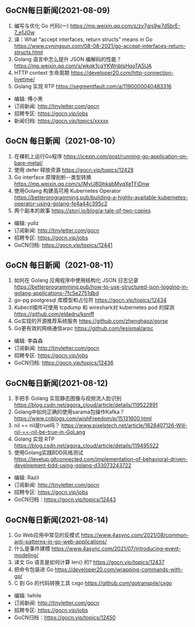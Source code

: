 ## GoCN每日新闻(2021-08-09)

1. 编写与优化 Go 代码(一) https://mp.weixin.qq.com/s/zv7gjs9w7d5brE-7_e1JOw
2. 译｜What “accept interfaces, return structs” means in Go https://www.cyningsun.com/08-08-2021/go-accept-interfaces-return-structs.html
3. Golang 语言中怎么提升 JSON 编解码的性能？ https://mp.weixin.qq.com/s/wkqk1cgYKWnbIsHqoTA5UA
4. HTTP context 生命周期 https://developer20.com/http-connection-livetime/
5. Golang 实现 RTP https://segmentfault.com/a/1190000040483316

- 编辑: 傅小黑
- 订阅新闻: http://tinyletter.com/gocn
- 招聘专区: https://gocn.vip/jobs
- 新闻归档: https://gocn.vip/topics/xxxxx


## GoCN 每日新闻（2021-08-10）

1. 在裸机上运行Go程序 https://icexin.com/post/running-go-application-on-bare-metal/
2. 使用 defer 释放资源 https://gocn.vip/topics/12428
3. Go interface 原理剖析--类型转换 https://mp.weixin.qq.com/s/lMvU80jhkabMvqXeTFiDnw
4. 使用Golang 构建高可用 Kubernetes Operator https://betterprogramming.pub/building-a-highly-available-kubernetes-operator-using-golang-fe4a44c395c2
5. 两个副本的故事 https://storj.io/blog/a-tale-of-two-copies

- 编辑: yuliz
- 订阅新闻: http://tinyletter.com/gocn
- 招聘专区: https://gocn.vip/jobs
- GoCN归档: https://gocn.vip/topics/12441

## GoCN 每日新闻（2021-08-11）

1. 如何在 Golang 应用程序中使用结构化 JSON 日志记录 https://betterprogramming.pub/how-to-use-structured-json-logging-in-golang-applications-7fc5e2751dbd
2. go-pg postgresql 库模型和占位符 https://gocn.vip/topics/12434
3. Kubectl插件可使用 tcpdump 和 wireshark对 kubernetes pod 的探测 https://github.com/eldadru/ksniff
4. Go实现的开源推荐系统服务 https://github.com/zhenghaoz/gorse
5. Go更有效的网络通信arpc https://github.com/lesismal/arpc

- 编辑: 李森森
- 订阅新闻: http://tinyletter.com/gocn
- 招聘专区: https://gocn.vip/jobs
- GoCN归档: https://gocn.vip/topics/12436


## GoCN每日新闻(2021-08-12)

1. 手把手 Golang 实现静态图像与视频流人脸识别 https://blog.csdn.net/agora_cloud/article/details/119522891
2. Golang中如何正确的使用sarama包操作Kafka？ https://www.cnblogs.com/wishFreedom/p/15131600.html
3. nil == nil是true吗？ https://www.pixelstech.net/article/1628407126-Will-nil-==-nil-be-true-in-GoLang
4. Golang 实现 RTP https://blog.csdn.net/agora_cloud/article/details/119495522
5. 使用Golang实践BDD风格测试 https://levelup.gitconnected.com/implementation-of-behavioral-driven-development-bdd-using-golang-d33073243722

- 编辑: Razil
- 订阅新闻: http://tinyletter.com/gocn
- 招聘专区: https://gocn.vip/jobs 
- GoCN归档：https://gocn.vip/topics/12443    

## GoCN每日新闻(2021-08-14)

1. Go Web应用中常见的反模式 https://www.4async.com/2021/08/common-anti-patterns-in-go-web-applications/
2. 什么是事件建模 https://www.4async.com/2021/07/introducing-event-modeling/
3. 译文 Go 语言是如何计算 len() 的? https://gocn.vip/topics/12437
4. 把命令包装进 Go https://developer20.com/wrapping-commands-with-go/
5. C 到 Go 的代码转换工具 cxgo https://github.com/gotranspile/cxgo

- 编辑: lwhile
- 订阅新闻: http://tinyletter.com/gocn
- 招聘专区: https://gocn.vip/jobs
- GoCN归档：https://gocn.vip/topics/12450

